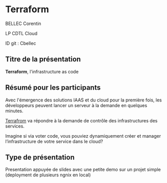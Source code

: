 # Terraform

BELLEC Corentin

LP CDTL Cloud

ID git : Cbellec

## Titre de la présentation

**Terraform**, l'infrastructure as code

## Résumé pour les participants

Avec l'émergence des solutions IAAS et du cloud pour la première fois, les développeurs peuvent lancer un serveur à la demande en quelques minutes.

[Terrafrom](https://www.terraform.io/) va répondre à la demande de contrôle des infrastructures des services.

Imagine si via voter code, vous pouviez dynamiquement créer et manager l’infrastructure de votre service dans le cloud?


## Type de présentation

Presentation appuyée de slides avec une petite demo sur un projet simple (deployment de plusieurs ngnix en local)
